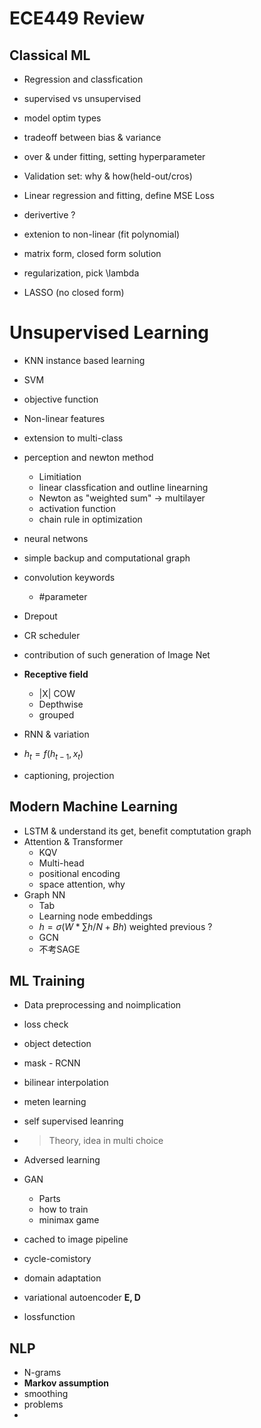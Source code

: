 # ECE449 Review

## Classical ML

- Regression and classfication
- supervised vs unsupervised 
- model optim types
- tradeoff between bias & variance
- over & under fitting, setting hyperparameter
- Validation set: why & how(held-out/cros)

- Linear regression and fitting, define MSE Loss
- derivertive ?
- extenion to non-linear (fit polynomial)
- matrix form, closed form solution
- regularization, pick \lambda
- LASSO (no closed form)

# Unsupervised Learning

- KNN instance based learning
- SVM
- objective function 
- Non-linear features
- extension to multi-class



- perception and newton method
  - Limitiation 
  - linear classfication and outline linearning
  - Newton as "weighted sum" -> multilayer
  - activation function 
  - chain rule in optimization
- neural netwons
- simple backup and computational graph 
- convolution keywords
  - \#parameter
- Drepout
- CR scheduler
- contribution of such generation of Image Net
- **Receptive field**
  - |X| COW
  - Depthwise
  - grouped
- RNN & variation 
- $h_t = f(h_{t-1},x_t)$
- captioning, projection 

## Modern Machine Learning

- LSTM & understand its get, benefit comptutation graph
- Attention & Transformer 
  - KQV
  - Multi-head
  - positional encoding
  - space attention, why
- Graph NN
  - Tab
  - Learning node embeddings
  - $h = \sigma(W*\sum h/N + Bh)$ weighted previous ?
  - GCN
  - 不考SAGE



## ML Training

- Data preprocessing and noimplication 

- loss check 

- object detection

- mask - RCNN

- bilinear interpolation

- meten learning 

- self supervised leanring 

- > Theory, idea in multi choice

- Adversed learning

- GAN 

  - Parts
  - how to train
  - minimax game

- cached to image pipeline

- cycle-comistory 

- domain adaptation

- variational autoencoder  **E, D**

- lossfunction 



## NLP

- N-grams
- **Markov assumption**
- smoothing
- problems 
- 